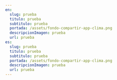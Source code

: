 ```yaml
---
en:
  slug: prueba
  titulo: prueba
  subtitulo: prueba
  portada: /assets/fondo-compartir-app-clima.png
  descripcionImagen: prueba
  url: prueba
es:
  slug: prueba
  titulo: prueba
  subtitulo: prueba
  portada: /assets/fondo-compartir-app-clima.png
  descripcionImagen: prueba
  url: prueba
---
```

